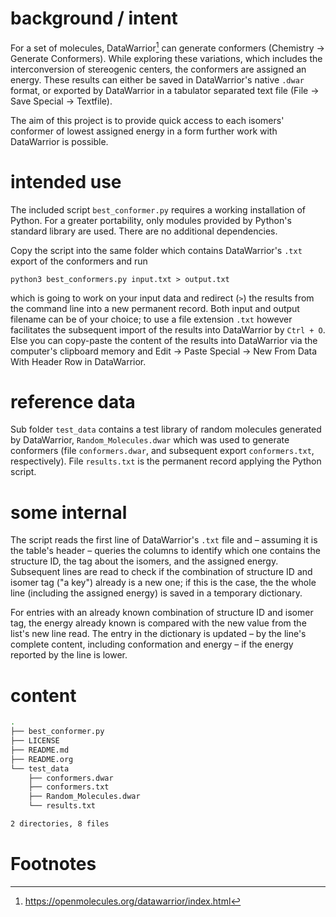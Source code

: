 # background / intent

For a set of molecules, DataWarrior[^1] can generate conformers
(Chemistry -\> Generate Conformers). While exploring these variations,
which includes the interconversion of stereogenic centers, the
conformers are assigned an energy. These results can either be saved in
DataWarrior's native `.dwar` format, or exported by DataWarrior in a
tabulator separated text file (File -\> Save Special -\> Textfile).

The aim of this project is to provide quick access to each isomers'
conformer of lowest assigned energy in a form further work with
DataWarrior is possible.

# intended use

The included script `best_conformer.py` requires a working installation
of Python. For a greater portability, only modules provided by Python's
standard library are used. There are no additional dependencies.

Copy the script into the same folder which contains DataWarrior's `.txt`
export of the conformers and run

``` shell
python3 best_conformers.py input.txt > output.txt
```

which is going to work on your input data and redirect (`>`) the results
from the command line into a new permanent record. Both input and output
filename can be of your choice; to use a file extension `.txt` however
facilitates the subsequent import of the results into DataWarrior by
`Ctrl + O`. Else you can copy-paste the content of the results into
DataWarrior via the computer's clipboard memory and Edit -\> Paste
Special -\> New From Data With Header Row in DataWarrior.

# reference data

Sub folder `test_data` contains a test library of random molecules
generated by DataWarrior, `Random_Molecules.dwar` which was used to
generate conformers (file `conformers.dwar`, and subsequent export
`conformers.txt`, respectively). File `results.txt` is the permanent
record applying the Python script.

# some internal

The script reads the first line of DataWarrior's `.txt` file and –
assuming it is the table's header – queries the columns to identify
which one contains the structure ID, the tag about the isomers, and the
assigned energy. Subsequent lines are read to check if the combination
of structure ID and isomer tag ("a key") already is a new one; if this
is the case, the the whole line (including the assigned energy) is saved
in a temporary dictionary.

For entries with an already known combination of structure ID and isomer
tag, the energy already known is compared with the new value from the
list's new line read. The entry in the dictionary is updated – by the
line's complete content, including conformation and energy – if the
energy reported by the line is lower.

# content

``` bash
.
├── best_conformer.py
├── LICENSE
├── README.md
├── README.org
└── test_data
    ├── conformers.dwar
    ├── conformers.txt
    ├── Random_Molecules.dwar
    └── results.txt

2 directories, 8 files
```

# Footnotes

[^1]: <https://openmolecules.org/datawarrior/index.html>
